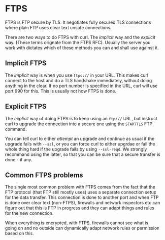# FTPS

FTPS is FTP secure by TLS. It negotiates fully secured TLS connections where
plain FTP uses clear text unsafe connections.

There are two ways to do FTPS with curl. The *implicit* way and the *explicit*
way. (These terms orignate from the FTPS RFC). Usually the server you work
with dictates which of these methods you can and shall use against it.

## Implicit FTPS

The *implicit* way is when you use `ftps://` in your URL. This makes curl
connect to the host and do a TLS handshake immediately, without doing anything
in the clear. If no port number is specified in the URL, curl will use port
990 for this. This is usually not how FTPS is done.

## Explicit FTPS

The *explicit* way of doing FTPS is to keep using an `ftp://` URL, but
instruct curl to upgrade the connection into a secure one using the `STARTTLS`
FTP command.

You can tell curl to either *attempt* an upgrade and continue as usual if the
upgrade fails with `--ssl`, or you can force curl to either upgrdae or fail
the whole thing hard if the upgrade fails by using `--ssl-reqd`. We strongly
recommand using the latter, so that you can be sure that a secure transfer is
done - if any.

## Common FTPS problems

The single most common problem with FTPS comes from the fact that the FTP
protocol (that FTP still mostly uses) uses a separate connection setup for the
data transfer. This connection is done to another port and when FTP is done
over clear text (non-FTPS), firewalls and network inspectors etc can figure
out that this is FTP in progress and they can adapt things and rules for the
new connection.

When everything is encrypted, with FTPS, firewalls cannot see what is going on
and no outside can dynamically adapt network rules or permission based on
this.
